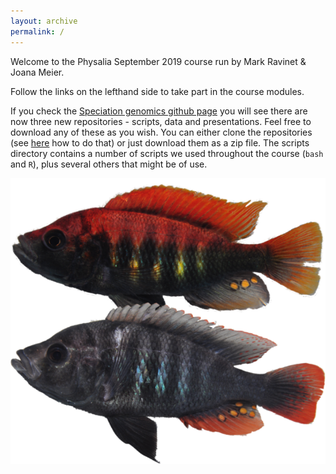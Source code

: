 ```yaml
---
layout: archive
permalink: /
---
```


Welcome to the Physalia September 2019 course run by Mark Ravinet & Joana Meier.

Follow the links on the lefthand side to take part in the course modules.

If you check the [Speciation genomics github page](https://github.com/speciationgenomics) you will see there are now three new repositories - scripts, data and presentations. Feel free to download any of these as you wish. You can either clone the repositories (see [here](https://speciationgenomics.github.io/going_further_unix/) how to do that) or just download them as a zip file. The scripts directory contains a number of scripts we used throughout the course (`bash` and `R`), plus several others that might be of use.

![](/images/other/pundamilia.png)
